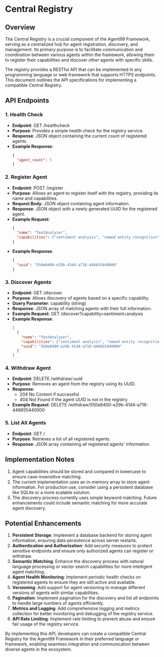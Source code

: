 # Central Registry

## Overview

The Central Registry is a crucial component of the Agent99 Framework, serving as a centralized hub for agent registration, discovery, and management. Its primary purpose is to facilitate communication and coordination between various agents within the framework, allowing them to register their capabilities and discover other agents with specific skills.

The registry provides a RESTful API that can be implemented in any programming language or web framework that supports HTTPS endpoints. This document outlines the API specifications for implementing a compatible Central Registry.

## API Endpoints

### 1. Health Check

- **Endpoint**: GET /healthcheck
- **Purpose**: Provides a simple health check for the registry service.
- **Response**: JSON object containing the current count of registered agents.
- **Example Response**:
  ```json
  {
    "agent_count": 5
  }
  ```

### 2. Register Agent

- **Endpoint**: POST /register
- **Purpose**: Allows an agent to register itself with the registry, providing its name and capabilities.
- **Request Body**: JSON object containing agent information.
- **Response**: JSON object with a newly generated UUID for the registered agent.
- **Example Request**:
  ```json
  {
    "name": "TextAnalyzer",
    "capabilities": ["sentiment analysis", "named entity recognition"]
  }
  ```
- **Example Response**:
  ```json
  {
    "uuid": "550e8400-e29b-41d4-a716-446655440000"
  }
  ```

### 3. Discover Agents

- **Endpoint**: GET /discover
- **Purpose**: Allows discovery of agents based on a specific capability.
- **Query Parameter**: capability (string)
- **Response**: JSON array of matching agents with their full information.
- **Example Request**: GET /discover?capability=sentiment+analysis
- **Example Response**:
  ```json
  [
    {
      "name": "TextAnalyzer",
      "capabilities": ["sentiment analysis", "named entity recognition"],
      "uuid": "550e8400-e29b-41d4-a716-446655440000"
    }
  ]
  ```

### 4. Withdraw Agent

- **Endpoint**: DELETE /withdraw/:uuid
- **Purpose**: Removes an agent from the registry using its UUID.
- **Response**: 
  - 204 No Content if successful
  - 404 Not Found if the agent UUID is not in the registry
- **Example Request**: DELETE /withdraw/550e8400-e29b-41d4-a716-446655440000

### 5. List All Agents

- **Endpoint**: GET /
- **Purpose**: Retrieves a list of all registered agents.
- **Response**: JSON array containing all registered agents' information.

## Implementation Notes

1. Agent capabilities should be stored and compared in lowercase to ensure case-insensitive matching.
2. The current implementation uses an in-memory array to store agent information. For production use, consider using a persistent database like SQLite or a more scalable solution.
3. The discovery process currently uses simple keyword matching. Future enhancements could include semantic matching for more accurate agent discovery.

## Potential Enhancements

1. **Persistent Storage**: Implement a database backend for storing agent information, ensuring data persistence across server restarts.
2. **Authentication and Authorization**: Add security measures to protect sensitive endpoints and ensure only authorized agents can register or withdraw.
3. **Semantic Matching**: Enhance the discovery process with natural language processing or vector search capabilities for more intelligent agent matching.
4. **Agent Health Monitoring**: Implement periodic health checks on registered agents to ensure they are still active and available.
5. **Versioning**: Add support for agent versioning to manage different versions of agents with similar capabilities.
6. **Pagination**: Implement pagination for the discovery and list all endpoints to handle large numbers of agents efficiently.
7. **Metrics and Logging**: Add comprehensive logging and metrics collection for better monitoring and debugging of the registry service.
8. **API Rate Limiting**: Implement rate limiting to prevent abuse and ensure fair usage of the registry service.

By implementing this API, developers can create a compatible Central Registry for the Agent99 Framework in their preferred language or framework, enabling seamless integration and communication between diverse agents in the ecosystem.

